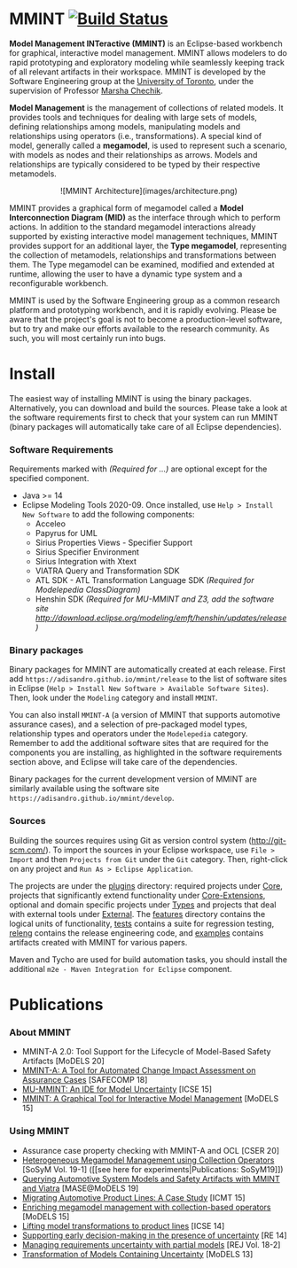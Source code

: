 # MMINT [![Build Status](https://travis-ci.com/adisandro/MMINT.svg?branch=master)](https://travis-ci.com/adisandro/MMINT)

**Model Management INTeractive (MMINT)** is an Eclipse-based workbench for graphical, interactive model management. MMINT allows modelers to do rapid prototyping and exploratory modeling while seamlessly keeping track of all relevant artifacts in their workspace. MMINT is developed by the Software Engineering group at the [University of Toronto](https://web.cs.toronto.edu), under the supervision of Professor [Marsha Chechik](http://www.cs.toronto.edu/~chechik).

**Model Management** is the management of collections of related models. It provides tools and techniques for dealing with large sets of models, defining relationships among models, manipulating models and relationships using operators (i.e., transformations). A special kind of model, generally called a **megamodel**, is used to represent such a scenario, with models as nodes and their relationships as arrows. Models and relationships are typically considered to be typed by their respective metamodels.

<p align="center">
  ![MMINT Architecture](images/architecture.png)
</p>

MMINT provides a graphical form of megamodel called a **Model Interconnection Diagram (MID)** as the interface through which to perform actions. In addition to the standard megamodel interactions already supported by existing interactive model management techniques, MMINT provides support for an additional layer, the **Type megamodel**, representing the collection of metamodels, relationships and transformations between them. The Type megamodel can be examined, modified and extended at runtime, allowing the user to have a dynamic type system and a reconfigurable workbench.

MMINT is used by the Software Engineering group as a common research platform and prototyping workbench, and it is rapidly evolving. Please be aware that the project's goal is not to become a production-level software, but to try and make our efforts available to the research community. As such, you will most certainly run into bugs.



# Install

The easiest way of installing MMINT is using the binary packages. Alternatively, you can download and build the sources. Please take a look at the software requirements first to check that your system can run MMINT (binary packages will automatically take care of all Eclipse dependencies).

### Software Requirements

Requirements marked with _(Required for ...)_ are optional except for the specified component.

* Java >= 14
* Eclipse Modeling Tools 2020-09. Once installed, use `Help > Install New Software` to add the following components:
  * Acceleo
  * Papyrus for UML
  * Sirius Properties Views - Specifier Support
  * Sirius Specifier Environment
  * Sirius Integration with Xtext
  * VIATRA Query and Transformation SDK
  * ATL SDK - ATL Transformation Language SDK _(Required for Modelepedia ClassDiagram)_
  * Henshin SDK _(Required for MU-MMINT and Z3, add the software site http://download.eclipse.org/modeling/emft/henshin/updates/release)_

### Binary packages

Binary packages for MMINT are automatically created at each release. First add `https://adisandro.github.io/mmint/release` to the list of software sites in Eclipse (`Help > Install New Software > Available Software Sites`). Then, look under the `Modeling` category and install `MMINT`.

You can also install `MMINT-A` (a version of MMINT that supports automotive assurance cases), and<!-- `MU-MMINT` (a version of MMINT that supports design uncertainty using the MAVO framework), and--> a selection of pre-packaged model types, relationship types and operators under the `Modelepedia` category. Remember to add the additional software sites that are required for the components you are installing, as highlighted in the software requirements section above, and Eclipse will take care of the dependencies.

Binary packages for the current development version of MMINT are similarly available using the software site `https://adisandro.github.io/mmint/develop`.

### Sources

Building the sources requires using Git as version control system (http://git-scm.com/). To import the sources in your Eclipse workspace, use `File > Import` and then `Projects from Git` under the `Git` category. Then, right-click on any project and `Run As > Eclipse Application`.

The projects are under the [plugins](https://github.com/adisandro/MMINT/tree/master/plugins) directory: required projects under [Core](https://github.com/adisandro/MMINT/tree/master/plugins/Core), projects that significantly extend functionality under [Core-Extensions](https://github.com/adisandro/MMINT/tree/master/plugins/Core-Extensions), optional and domain specific projects under [Types](https://github.com/adisandro/MMINT/tree/master/plugins/Types) and projects that deal with external tools under [External](https://github.com/adisandro/MMINT/tree/master/plugins/External). The [features](https://github.com/adisandro/MMINT/tree/master/features) directory contains the logical units of functionality, [tests](https://github.com/adisandro/MMINT/tree/master/tests) contains a suite for regression testing, [releng](https://github.com/adisandro/MMINT/tree/master/releng) contains the release engineering code, and [examples](https://github.com/adisandro/MMINT/tree/master/examples) contains artifacts created with MMINT for various papers.

Maven and Tycho are used for build automation tasks, you should install the additional `m2e - Maven Integration for Eclipse` component.



# Publications

### About MMINT

* MMINT-A 2.0: Tool Support for the Lifecycle of Model-Based Safety Artifacts [MoDELS 20]
* [MMINT-A: A Tool for Automated Change Impact Assessment on Assurance Cases](https://doi.org/10.1007/978-3-319-99229-7_7) [SAFECOMP 18]
* [MU-MMINT: An IDE for Model Uncertainty](https://doi.org/10.1109/ICSE.2015.226) [ICSE 15]
* [MMINT: A Graphical Tool for Interactive Model Management](http://ceur-ws.org/Vol-1554/PD_MoDELS_2015_paper_6.pdf) [MoDELS 15]

### Using MMINT

* Assurance case property checking with MMINT-A and OCL [CSER 20]
* [Heterogeneous Megamodel Management using Collection Operators](https://doi.org/10.1007/s10270-019-00738-9) [SoSyM Vol. 19-1] ([[see here for experiments|Publications: SoSyM19]])
* [Querying Automotive System Models and Safety Artifacts with MMINT and Viatra](https://doi.org/10.1109/MODELS-C.2019.00008) [MASE@MoDELS 19]
* [Migrating Automotive Product Lines: A Case Study](https://doi.org/10.1007/978-3-319-21155-8_7) [ICMT 15]
* [Enriching megamodel management with collection-based operators](https://doi.org/10.1109/MODELS.2015.7338254) [MoDELS 15]
* [Lifting model transformations to product lines](https://doi.org/10.1145/2568225.2568267) [ICSE 14]
* [Supporting early decision-making in the presence of uncertainty](https://doi.org/10.1109/RE.2014.6912245) [RE 14]
* [Managing requirements uncertainty with partial models](https://doi.org/10.1007/s00766-013-0170-y) [REJ Vol. 18-2]
* [Transformation of Models Containing Uncertainty](https://doi.org/10.1007/978-3-642-41533-3_41) [MoDELS 13]
